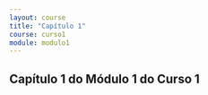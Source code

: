 ```yaml
---
layout: course
title: "Capítulo 1"
course: curso1
module: modulo1
---
```


## Capítulo 1 do Módulo 1 do Curso 1